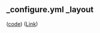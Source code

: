 ## _configure.yml   _layout
<script src="https://gist.github.com/joshmccall221/9edbfdb101e1a0583af97fd7e1021025.js"></script>

([code](https://github.com/joshmccall221/agency-jekyll-theme))
([Link](https://joshmccall221.github.io/agency-jekyll-theme/))
